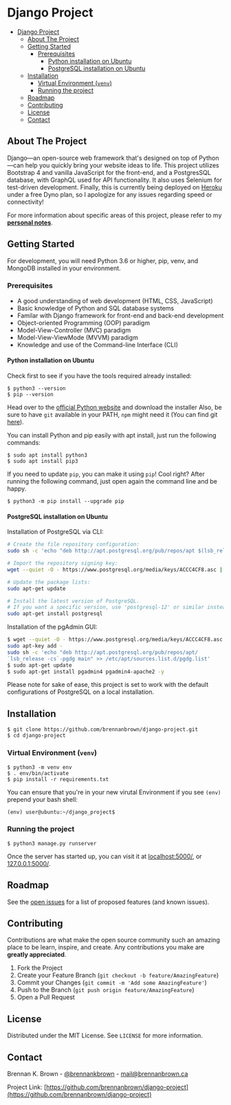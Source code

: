 # Django Project

- [Django Project](#django-project)
  - [About The Project](#about-the-project)
  - [Getting Started](#getting-started)
    - [Prerequisites](#prerequisites)
      - [Python installation on Ubuntu](#python-installation-on-ubuntu)
      - [PostgreSQL installation on Ubuntu](#postgresql-installation-on-ubuntu)
  - [Installation](#installation)
    - [Virtual Environment (`venv`)](#virtual-environment-venv)
    - [Running the project](#running-the-project)
  - [Roadmap](#roadmap)
  - [Contributing](#contributing)
  - [License](#license)
  - [Contact](#contact)

<!-- ABOUT THE PROJECT -->
## About The Project

Django—an open-source web framework that's designed on top of Python—can help you quickly bring your website ideas to life. This project utilizes Bootstrap 4 and vanilla JavaScript for the front-end, and a PostgresSQL database, with GraphQL used for API functionality. It also uses Selenium for test-driven development. Finally, this is currently being deployed on [Heroku](https://heroku.com/) under a free Dyno plan, so I apologize for any issues regarding speed or connectivity!

For more information about specific areas of this project, please refer to my **[personal notes](https://github.com/brennanbrown/django-project/blob/master/NOTES.md)**.

<!-- GETTING STARTED -->
## Getting Started

For development, you will need Python 3.6 or higher, pip, venv, and MongoDB installed in your environment.

### Prerequisites

* A good understanding of web development (HTML, CSS, JavaScript)
* Basic knowledge of Python and SQL database systems
* Familar with Django framework for front-end and back-end development
* Object-oriented Programming (OOP) paradigm
* Model-View-Controller (MVC) paradigm
* Model-View-ViewMode (MVVM) paradigm
* Knowledge and use of the Command-line Interface (CLI)

#### Python installation on Ubuntu

Check first to see if you have the tools required already installed:

    $ python3 --version
    $ pip --version

Head over to the [official Python website](https://www.python.org/downloads/) and download the installer
Also, be sure to have `git` available in your PATH, `npm` might need it (You can find git [here](https://git-scm.com/)).

You can install Python and pip easily with apt install, just run the following commands:

    $ sudo apt install python3
    $ sudo apt install pip3

If you need to update `pip`, you can make it using `pip`! Cool right? After running the following command, just open again the command line and be happy.

    $ python3 -m pip install --upgrade pip

#### PostgreSQL installation on Ubuntu

Installation of PostgreSQL via CLI:

```bash
# Create the file repository configuration:
sudo sh -c 'echo "deb http://apt.postgresql.org/pub/repos/apt $(lsb_release -cs)-pgdg main" > /etc/apt/sources.list.d/pgdg.list'

# Import the repository signing key:
wget --quiet -O - https://www.postgresql.org/media/keys/ACCC4CF8.asc | sudo apt-key add -

# Update the package lists:
sudo apt-get update

# Install the latest version of PostgreSQL.
# If you want a specific version, use 'postgresql-12' or similar instead of 'postgresql':
sudo apt-get install postgresql
```

Installation of the pgAdmin GUI:

```bash
$ wget --quiet -O - https://www.postgresql.org/media/keys/ACCC4CF8.asc |
sudo apt-key add -
sudo sh -c 'echo "deb http://apt.postgresql.org/pub/repos/apt/
`lsb_release -cs`-pgdg main" >> /etc/apt/sources.list.d/pgdg.list'
$ sudo apt-get update
$ sudo apt-get install pgadmin4 pgadmin4-apache2 -y
```

Please note for sake of ease, this project is set to work with the default configurations of PostgreSQL on a local installation.


## Installation

    $ git clone https://github.com/brennanbrown/django-project.git
    $ cd django-project

### Virtual Environment (`venv`)

    $ python3 -m venv env
    $ . env/bin/activate
    $ pip install -r requirements.txt

You can ensure that you're in your new virutal Environment if you see `(env)` prepend your bash shell:

    (env) user@ubuntu:~/django_project$ 

### Running the project

    $ python3 manage.py runserver

Once the server has started up, you can visit it at [localhost:5000/](localhost:5000/), or [127.0.0.1:5000/](127.0.0.1:5000/).

<!-- ROADMAP -->
## Roadmap

See the [open issues](https://github.com/brennanbrown/django-project/issues) for a list of proposed features (and known issues).

<!-- CONTRIBUTING -->
## Contributing

Contributions are what make the open source community such an amazing place to be learn, inspire, and create. Any contributions you make are **greatly appreciated**.

1. Fork the Project
2. Create your Feature Branch (`git checkout -b feature/AmazingFeature`)
3. Commit your Changes (`git commit -m 'Add some AmazingFeature'`)
4. Push to the Branch (`git push origin feature/AmazingFeature`)
5. Open a Pull Request

<!-- LICENSE -->
## License

Distributed under the MIT License. See `LICENSE` for more information.

<!-- CONTACT -->
## Contact

Brennan K. Brown - [@brennankbrown](https://twitter.com/brennanbrown) - [mail@brennanbrown.ca](mailto:mail@brennanbrown.ca)

Project Link: [https://github.com/brennanbrown/django-project](https://github.com/brennanbrown/django-project)